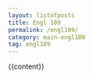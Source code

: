 ```yaml
---
layout: listofposts
title: Engl 109
permalink: /engl109/
category: main-engl109
tag: engl109
---
```


{{content}}
